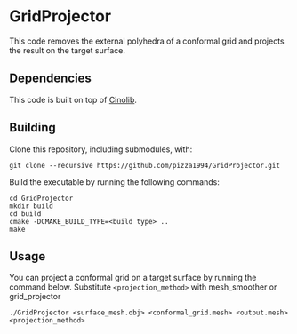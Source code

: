 # GridProjector

This code removes the external polyhedra of a conformal grid and projects the result on the target surface. 
## Dependencies

This code is built on top of [Cinolib](https://github.com/mlivesu/cinolib.git).

## Building
Clone this repository, including submodules, with:
```
git clone --recursive https://github.com/pizza1994/GridProjector.git
```
Build the executable by running the following commands:
```
cd GridProjector 
mkdir build
cd build
cmake -DCMAKE_BUILD_TYPE=<build type> ..
make
```
## Usage
You can project a conformal grid on a target surface by running the command below. Substitute ``<projection_method>`` with mesh_smoother or grid_projector
```
./GridProjector <surface_mesh.obj> <conformal_grid.mesh> <output.mesh> <projection_method>
```